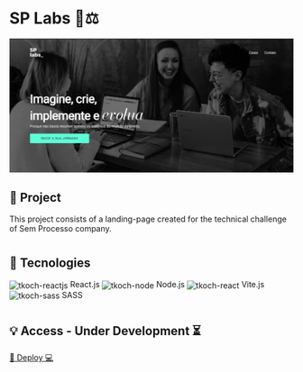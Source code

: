# SP Labs 🧪⚖

![Alt text](image-1.png)

## 📁 Project


</p>
This project consists of a landing-page created for the technical challenge of Sem Processo company.

#

## 🔧 Tecnologies

<img align="center" alt="tkoch-reactjs" height="30" width="40" src="https://cdn.jsdelivr.net/gh/devicons/devicon/icons/react/react-original.svg" /> React.js 
<img align="center" alt="tkoch-node" height="30" width="40" src="https://cdn.jsdelivr.net/gh/devicons/devicon/icons/nodejs/nodejs-original.svg" /> Node.js
<img align="center" alt="tkoch-react" height="30" width="40" src="https://vitejs.dev/logo.svg" /> Vite.js
<img align="center" alt="tkoch-sass" height="30" width="40" src="https://cdn.jsdelivr.net/gh/devicons/devicon/icons/sass/sass-original.svg" /> SASS

# 

## 💡 Access - Under Development ⏳

[🔗 Deploy 💻](sp-labs-six.vercel.app)